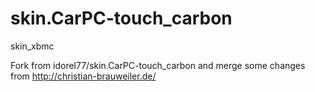 skin.CarPC-touch_carbon
=======================

skin_xbmc

Fork from idorel77/skin.CarPC-touch_carbon and merge some changes from http://christian-brauweiler.de/
